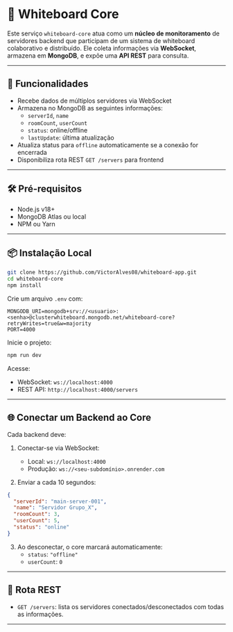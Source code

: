 # 🧠 Whiteboard Core

Este serviço `whiteboard-core` atua como um **núcleo de monitoramento** de servidores backend que participam de um sistema de whiteboard colaborativo e distribuído. Ele coleta informações via **WebSocket**, armazena em **MongoDB**, e expõe uma **API REST** para consulta.

---

## 🚀 Funcionalidades

- Recebe dados de múltiplos servidores via WebSocket
- Armazena no MongoDB as seguintes informações:
  - `serverId`, `name`
  - `roomCount`, `userCount`
  - `status`: online/offline
  - `lastUpdate`: última atualização
- Atualiza status para `offline` automaticamente se a conexão for encerrada
- Disponibiliza rota REST `GET /servers` para frontend

---

## 🛠️ Pré-requisitos

- Node.js v18+
- MongoDB Atlas ou local
- NPM ou Yarn

---

## 📦 Instalação Local

```bash
git clone https://github.com/VictorAlves08/whiteboard-app.git
cd whiteboard-core
npm install
```

Crie um arquivo `.env` com:

```env
MONGODB_URI=mongodb+srv://<usuario>:<senha>@clusterwhiteboard.mongodb.net/whiteboard-core?retryWrites=true&w=majority
PORT=4000
```

Inicie o projeto:

```bash
npm run dev
```

Acesse:

- WebSocket: `ws://localhost:4000`
- REST API: `http://localhost:4000/servers`

---

## 🌐 Conectar um Backend ao Core

Cada backend deve:

1. Conectar-se via WebSocket:

   - Local: `ws://localhost:4000`
   - Produção: `ws://<seu-subdomínio>.onrender.com`

2. Enviar a cada 10 segundos:

```json
{
  "serverId": "main-server-001",
  "name": "Servidor Grupo_X",
  "roomCount": 3,
  "userCount": 5,
  "status": "online"
}
```

3. Ao desconectar, o core marcará automaticamente:
   - `status`: `"offline"`
   - `userCount`: `0`

---

## 📡 Rota REST

- `GET /servers`: lista os servidores conectados/desconectados com todas as informações.

---
